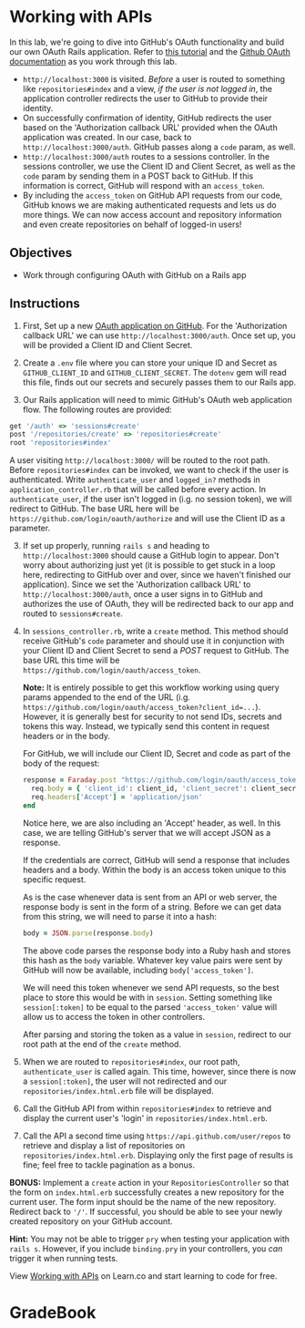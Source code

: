 # Working with APIs

In this lab, we're going to dive into GitHub's OAuth functionality and build our
own OAuth Rails application. Refer to [this tutorial][tutorial] and the
[Github OAuth documentation][oauthdoc] as you work through this lab.

- `http://localhost:3000` is visited. _Before_ a user is routed to something like
  `repositories#index` and a view, _if the user is not logged in_, the application
  controller redirects the user to GitHub to provide their identity.
- On successfully confirmation of identity, GitHub redirects the user based on the
  'Authorization callback URL' provided when the OAuth application was created. In
  our case, back to `http://localhost:3000/auth`. GitHub passes along a `code`
  param, as well.
- `http://localhost:3000/auth` routes to a sessions controller. In the sessions
  controller, we use the Client ID and Client Secret, as well as the `code` param
  by sending them in a POST back to GitHub. If this information is correct, GitHub
  will respond with an `access_token`.
- By including the `access_token` on GitHub API requests from our code, GitHub knows
  we are making authenticated requests and lets us do more things. We can now access
  account and repository information and even create repositories on behalf of logged-in
  users!

## Objectives

- Work through configuring OAuth with GitHub on a Rails app

## Instructions

1.  First, Set up a new [OAuth application on GitHub][newoauth]. For the
    'Authorization callback URL' we can use `http://localhost:3000/auth`.
    Once set up, you will be provided a Client ID and Client Secret.

2.  Create a `.env` file where you can store your unique ID and Secret as
    `GITHUB_CLIENT_ID` and `GITHUB_CLIENT_SECRET`. The `dotenv` gem will read this
    file, finds out our secrets and securely passes them to our Rails app.

3.  Our Rails application will need to mimic GitHub's OAuth web application flow.
    The following routes are provided:

```ruby
get '/auth' => 'sessions#create'
post '/repositories/create' => 'repositories#create'
root 'repositories#index'
```

A user visiting `http://localhost:3000/` will be routed to the root path.
Before `repositories#index` can be invoked, we want to check if the user is
authenticated. Write `authenticate_user` and `logged_in?` methods in
`application_controller.rb` that will be called before every action. In
`authenticate_user`, if the user isn't logged in (i.g. no session token), we
will redirect to GitHub. The base URL here will be
`https://github.com/login/oauth/authorize` and will use the Client ID as a
parameter.

3.  If set up properly, running `rails s` and heading to `http://localhost:3000`
    should cause a GitHub login to appear. Don't worry about authorizing just yet
    (it is possible to get stuck in a loop here, redirecting to GitHub over and
    over, since we haven't finished our application). Since we set the
    'Authorization callback URL' to `http://localhost:3000/auth`, once a user signs
    in to GitHub and authorizes the use of OAuth, they will be redirected back to
    our app and routed to `sessions#create`.

4.  In `sessions_controller.rb`, write a `create` method. This method should
    receive GitHub's `code` parameter and should use it in conjunction with your
    Client ID and Client Secret to send a _POST_ request to GitHub. The base URL
    this time will be `https://github.com/login/oauth/access_token`.

    **Note:** It is entirely possible to get this workflow working using query
    params appended to the end of the URL (i.g.
    `https://github.com/login/oauth/access_token?client_id=...`). However, it is
    generally best for security to not send IDs, secrets and tokens this way.
    Instead, we typically send this content in request headers or in the body.

    For GitHub, we will include our Client ID, Secret and code as
    part of the body of the request:

    ```ruby
    response = Faraday.post "https://github.com/login/oauth/access_token" do |req|
      req.body = { 'client_id': client_id, 'client_secret': client_secret, 'code': code }
      req.headers['Accept'] = 'application/json'
    end
    ```

    Notice here, we are also including an 'Accept' header, as well. In this
    case, we are telling GitHub's server that we will accept JSON as a response.

    If the credentials are correct, GitHub will send a response that includes
    headers and a body. Within the body is an access token unique to this specific
    request.

    As is the case whenever data is sent from an API or web server, the response
    body is sent in the form of a string. Before we can get data from this
    string, we will need to parse it into a hash:

    ```ruby
    body = JSON.parse(response.body)
    ```

    The above code parses the response body into a Ruby hash and stores this
    hash as the `body` variable. Whatever key value pairs were sent by GitHub
    will now be available, including `body['access_token']`.

    We will need this token whenever we send API requests, so the best
    place to store this would be with in `session`. Setting something like
    `session[:token]` to be equal to the parsed `'access_token'` value will
    allow us to access the token in other controllers.

    After parsing and storing the token as a value in `session`, redirect to our
    root path at the end of the `create` method.

5.  When we are routed to `repositories#index`, our root path,
    `authenticate_user` is called again. This time, however, since there is now a
    `session[:token]`, the user will not redirected and our
    `repositories/index.html.erb` file will be displayed.

6.  Call the GitHub API from within `repositories#index` to retrieve and display
    the current user's 'login' in `repositories/index.html.erb`.

7.  Call the API a second time using `https://api.github.com/user/repos` to
    retrieve and display a list of repositories on `repositories/index.html.erb`.
    Displaying only the first page of results is fine; feel free to tackle
    pagination as a bonus.

**BONUS:** Implement a `create` action in your `RepositoriesController` so that the form on
`index.html.erb` successfully creates a new repository for the current user. The
form input should be the name of the new repository. Redirect back to `'/'`. If
successful, you should be able to see your newly created repository on your
GitHub account.

**Hint:** You may not be able to trigger `pry` when testing your application with `rails s`. However, if you include `binding.pry` in your controllers, you _can_
trigger it when running tests.

<p data-visibility='hidden'>View <a href='https://learn.co/lessons/rails-github-api' title='Working with APIs'>Working with APIs</a> on Learn.co and start learning to code for free.</p>

[tutorial]: https://github.com/learn-co-curriculum/web-auth-readme
[newoauth]: https://github.com/settings/applications/new
[oauthdoc]: https://developer.github.com/apps/building-oauth-apps/authorizing-oauth-apps/
# GradeBook
